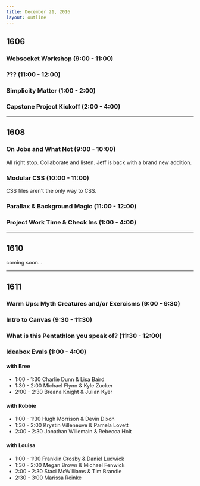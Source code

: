 ```yaml
---
title: December 21, 2016
layout: outline
---
```


## 1606

### Websocket Workshop (9:00 - 11:00)

### ??? (11:00 - 12:00)

### Simplicity Matter (1:00 - 2:00)

### Capstone Project Kickoff (2:00 - 4:00)

***

## 1608

### On Jobs and What Not (9:00 - 10:00)
All right stop. Collaborate and listen. Jeff is back with a brand new addition.

### Modular CSS (10:00 - 11:00)
CSS files aren't the only way to CSS.

### Parallax & Background Magic (11:00 - 12:00)

### Project Work Time & Check Ins (1:00 - 4:00)

***

## 1610
coming soon...

***

## 1611

### Warm Ups: Myth Creatures and/or Exercisms (9:00 - 9:30)

### Intro to Canvas (9:30 - 11:30)

### What is this Pentathlon you speak of? (11:30 - 12:00)

### Ideabox Evals (1:00 - 4:00)

#### with Bree

* 1:00 - 1:30 Charlie Dunn & Lisa Baird
* 1:30 - 2:00 Michael Flynn & Kyle Zucker
* 2:00 - 2:30 Breana Knight & Julian Kyer

#### with Robbie

* 1:00 - 1:30 Hugh Morrison & Devin Dixon
* 1:30 - 2:00 Krystin Villeneuve & Pamela Lovett
* 2:00 - 2:30 Jonathan Willemain & Rebecca Holt

#### with Louisa

* 1:00 - 1:30 Franklin Crosby & Daniel Ludwick
* 1:30 - 2:00  Megan Brown & Michael Fenwick
* 2:00 - 2:30 Staci McWilliams & Tim Brandle
* 2:30 - 3:00 Marissa Reinke
